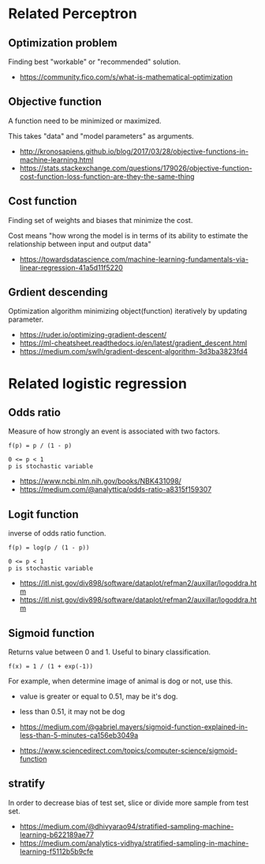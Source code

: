 # Related Perceptron

## Optimization problem

Finding best "workable" or "recommended" solution.

* https://community.fico.com/s/what-is-mathematical-optimization

## Objective function

A function need to be minimized or maximized.

This takes "data" and "model parameters" as arguments.

* http://kronosapiens.github.io/blog/2017/03/28/objective-functions-in-machine-learning.html
* https://stats.stackexchange.com/questions/179026/objective-function-cost-function-loss-function-are-they-the-same-thing

## Cost function

Finding set of weights and biases that minimize the cost.

Cost means "how wrong the model is in terms of its ability to estimate the relationship between input and output data"

* https://towardsdatascience.com/machine-learning-fundamentals-via-linear-regression-41a5d11f5220

## Grdient descending

Optimization algorithm minimizing object(function) iteratively by updating parameter.

* https://ruder.io/optimizing-gradient-descent/
* https://ml-cheatsheet.readthedocs.io/en/latest/gradient_descent.html
* https://medium.com/swlh/gradient-descent-algorithm-3d3ba3823fd4

# Related logistic regression

## Odds ratio

Measure of how strongly an event is associated with two factors.

```
f(p) = p / (1 - p)

0 <= p < 1
p is stochastic variable
```

* https://www.ncbi.nlm.nih.gov/books/NBK431098/
* https://medium.com/@analyttica/odds-ratio-a8315f159307

## Logit function

inverse of odds ratio function.

```
f(p) = log(p / (1 - p))

0 <= p < 1
p is stochastic variable
```

* https://itl.nist.gov/div898/software/dataplot/refman2/auxillar/logoddra.htm
* https://itl.nist.gov/div898/software/dataplot/refman2/auxillar/logoddra.htm

## Sigmoid function

Returns value between 0 and 1. Useful to binary classification.

```
f(x) = 1 / (1 + exp(-1))
```

For example, when determine image of animal is dog or not, use this.

* value is greater or equal to 0.51, may be it's dog.
* less than 0.51, it may not be dog

* https://medium.com/@gabriel.mayers/sigmoid-function-explained-in-less-than-5-minutes-ca156eb3049a
* https://www.sciencedirect.com/topics/computer-science/sigmoid-function

## stratify

In order to decrease bias of test set, slice or divide more sample from test set.

* https://medium.com/@dhivyarao94/stratified-sampling-machine-learning-b622189ae77
* https://medium.com/analytics-vidhya/stratified-sampling-in-machine-learning-f5112b5b9cfe